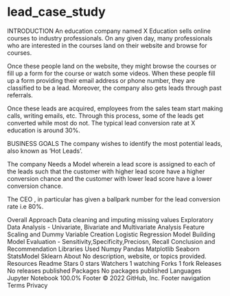 # lead_case_study
INTRODUCTION
An education company named X Education sells online courses to industry professionals. On any given day, many professionals who are interested in the courses land on their website and browse for courses.

Once these people land on the website, they might browse the courses or fill up a form for the course or watch some videos. When these people fill up a form providing their email address or phone number, they are classified to be a lead. Moreover, the company also gets leads through past referrals.

Once these leads are acquired, employees from the sales team start making calls, writing emails, etc. Through this process, some of the leads get converted while most do not. The typical lead conversion rate at X education is around 30%.

BUSINESS GOALS
The company wishes to identify the most potential leads, also known as ‘Hot Leads’.

The company Needs a Model wherein a lead score is assigned to each of the leads such that the customer with higher lead score have a higher conversion chance and the customer with lower lead score have a lower conversion chance.

The CEO , in particular has given a ballpark number for the lead conversion rate i.e 80%.

Overall Approach
Data cleaning and imputing missing values
Exploratory Data Analysis - Univariate, Bivariate and Multivariate Analysis
Feature Scaling and Dummy Variable Creation
Logistic Regression Model Building
Model Evaluation - Sensitivity,Specificity,Preciosn, Recall
Conclusion and Recommendation
Libraries Used
Numpy
Pandas
Matplotlib
Seaborn
StatsModel
Sklearn
About
No description, website, or topics provided.
Resources
 Readme
Stars
 0 stars
Watchers
 1 watching
Forks
 1 fork
Releases
No releases published
Packages
No packages published
Languages
Jupyter Notebook
100.0%
Footer
© 2022 GitHub, Inc.
Footer navigation
Terms
Privacy
